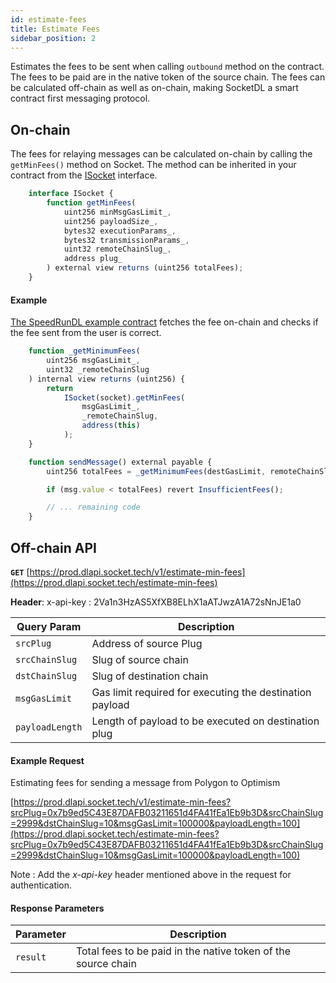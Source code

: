 ```yaml
---
id: estimate-fees
title: Estimate Fees
sidebar_position: 2
---
```


Estimates the fees to be sent when calling `outbound` method on the contract. The fees to be paid are in the native token of the source chain. The fees can be calculated off-chain as well as on-chain, making SocketDL a smart contract first messaging protocol.

## On-chain

The fees for relaying messages can be calculated on-chain by calling the `getMinFees()` method on Socket. The method can be inherited in your contract from the [ISocket](../Interfaces/ISocket.md) interface. 

```javascript
    interface ISocket {
        function getMinFees(
            uint256 minMsgGasLimit_,
            uint256 payloadSize_,
            bytes32 executionParams_,
            bytes32 transmissionParams_,
            uint32 remoteChainSlug_,
            address plug_
        ) external view returns (uint256 totalFees);
    }
```

#### Example
[The SpeedRunDL example contract](https://github.com/SocketDotTech/socketDL-examples/blob/main/src/SpeedRunDL/SocketSpeedRunGoerli.sol) fetches the fee on-chain and checks if the fee sent from the user is correct.

```javascript
    function _getMinimumFees(
        uint256 msgGasLimit_,
        uint32 _remoteChainSlug
    ) internal view returns (uint256) {
        return
            ISocket(socket).getMinFees(
                msgGasLimit_,
                _remoteChainSlug,
                address(this)
            );
    }

    function sendMessage() external payable {
        uint256 totalFees = _getMinimumFees(destGasLimit, remoteChainSlug);

        if (msg.value < totalFees) revert InsufficientFees();

        // ... remaining code
    }
```


## Off-chain API

**`GET`** [https://prod.dlapi.socket.tech/v1/estimate-min-fees](https://prod.dlapi.socket.tech/estimate-min-fees)

**Header**:  x-api-key : 2Va1n3HzAS5XfXB8ELhX1aATJwzA1A72sNnJE1a0


| Query Param | Description |
| --- | --- |
| `srcPlug` | Address of source Plug |
| `srcChainSlug` | Slug of source chain |
| `dstChainSlug` | Slug of destination chain |
| `msgGasLimit`| Gas limit required for executing the destination payload |
| `payloadLength`| Length of payload to be executed on destination plug |

#### Example Request

Estimating fees for sending a message from Polygon to Optimism 

[https://prod.dlapi.socket.tech/v1/estimate-min-fees?srcPlug=0x7b9ed5C43E87DAFB03211651d4FA41fEa1Eb9b3D&srcChainSlug=2999&dstChainSlug=10&msgGasLimit=100000&payloadLength=100](https://prod.dlapi.socket.tech/estimate-min-fees?srcPlug=0x7b9ed5C43E87DAFB03211651d4FA41fEa1Eb9b3D&srcChainSlug=2999&dstChainSlug=10&msgGasLimit=100000&payloadLength=100)

Note : Add the *x-api-key* header mentioned above in the request for authentication. 

#### Response Parameters

| Parameter | Description |
| --- | --- |
| `result` | Total fees to be paid in the native token of the source chain |